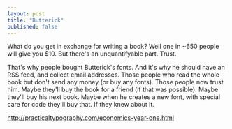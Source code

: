```yaml
---
layout: post
title: "Butterick"
published: false
---
```


What do you get in exchange for writing a book? Well one in ~650 people will give you $10. But there's an unquantifyable part. Trust.

That's why people bought Butterick's fonts. And it's why he should have an RSS feed, and collect email addresses. Those people who read the whole book but don't send any money (or buy any fonts). Those people now trust him. Maybe they'll buy the book for a friend (if that was possible). Maybe they'll buy his next book. Maybe when he creates a new font, with special care for code they'll buy that. If they knew about it.

http://practicaltypography.com/economics-year-one.html

